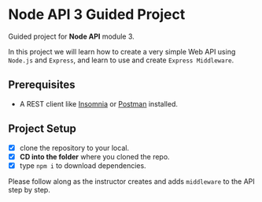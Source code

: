 # Node API 3 Guided Project

Guided project for **Node API** module 3.

In this project we will learn how to create a very simple Web API using `Node.js` and `Express`, and learn to use and create `Express Middleware`.

## Prerequisites

- A REST client like [Insomnia](https://insomnia.rest/download/) or [Postman](https://www.getpostman.com/downloads/) installed.

## Project Setup

- [x] clone the repository to your local.
- [x] **CD into the folder** where you cloned the repo.
- [x] type `npm i` to download dependencies.

Please follow along as the instructor creates and adds `middleware` to the API step by step.
